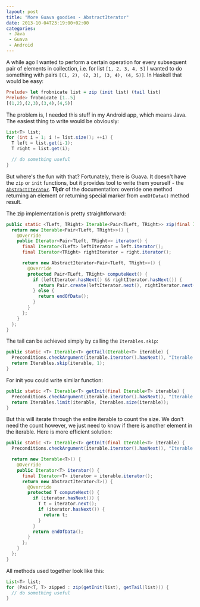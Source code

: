 ```yaml
---
layout: post
title: "More Guava goodies - AbstractIterator"
date: 2013-10-04T23:19:00+02:00
categories:
 - Java
 - Guava
 - Android
---
```


A while ago I wanted to perform a certain operation for every subsequent pair of elements in collection, i.e. for list `[1, 2, 3, 4, 5]` I wanted to do something with pairs `[(1, 2), (2, 3), (3, 4), (4, 5)]`. In Haskell that would be easy:

``` haskell
Prelude> let frobnicate list = zip (init list) (tail list)
Prelude> frobnicate [1..5]
[(1,2),(2,3),(3,4),(4,5)]
```

The problem is, I needed this stuff in my Android app, which means Java. The easiest thing to write would be obviously:

``` java
List<T> list;
for (int i = 1; i != list.size(); ++i) {
  T left = list.get(i-1);
  T right = list.get(i);

  // do something useful
}
```

But where's the fun with that? Fortunately, there is Guava. It doesn't have the `zip` or `init` functions, but it provides tool to write them yourself - the [`AbstractIterator`](http://docs.guava-libraries.googlecode.com/git/javadoc/com/google/common/collect/AbstractIterator.html). **Tl;dr** of the documentation: override one method returning an element or returning special marker from `endOfData()` method result.

The zip implementation is pretty straightforward:

``` java
public static <TLeft, TRight> Iterable<Pair<TLeft, TRight>> zip(final Iterable<TLeft> left, final Iterable<TRight> right) {
  return new Iterable<Pair<TLeft, TRight>>() {
    @Override
    public Iterator<Pair<TLeft, TRight>> iterator() {
      final Iterator<TLeft> leftIterator = left.iterator();
      final Iterator<TRight> rightIterator = right.iterator();

      return new AbstractIterator<Pair<TLeft, TRight>>() {
        @Override
        protected Pair<TLeft, TRight> computeNext() {
          if (leftIterator.hasNext() && rightIterator.hasNext()) {
            return Pair.create(leftIterator.next(), rightIterator.next());
          } else {
            return endOfData();
          }
        }
      };
    }
  };
}
```

The tail can be achieved simply by calling the `Iterables.skip`:

``` java
public static <T> Iterable<T> getTail(Iterable<T> iterable) {
  Preconditions.checkArgument(iterable.iterator().hasNext(), "Iterable cannot be empty");
  return Iterables.skip(iterable, 1);
}
```

For init you could write similar function:

``` java
public static <T> Iterable<T> getInit(final Iterable<T> iterable) {
  Preconditions.checkArgument(iterable.iterator().hasNext(), "Iterable cannot be empty");
  return Iterables.limit(iterable, Iterables.size(iterable));
}
```

But this will iterate through the entire iterable to count the size. We don't need the count however, we just need to know if there is another element in the iterable. Here is more efficient solution:

``` java
public static <T> Iterable<T> getInit(final Iterable<T> iterable) {
  Preconditions.checkArgument(iterable.iterator().hasNext(), "Iterable cannot be empty");

  return new Iterable<T>() {
    @Override
    public Iterator<T> iterator() {
      final Iterator<T> iterator = iterable.iterator();
      return new AbstractIterator<T>() {
        @Override
        protected T computeNext() {
          if (iterator.hasNext()) {
            T t = iterator.next();
            if (iterator.hasNext()) {
              return t;
            }
          }
          return endOfData();
        }
      };
    }
  };
}
```

All methods used together look like this:

``` java
List<T> list;
for (Pair<T, T> zipped : zip(getInit(list), getTail(list))) {
  // do something useful
}
```
